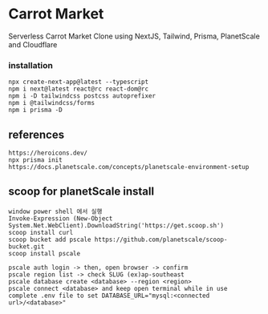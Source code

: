 # Carrot Market

Serverless Carrot Market Clone using NextJS, Tailwind, Prisma, PlanetScale and Cloudflare

### installation

```node
npx create-next-app@latest --typescript
npm i next@latest react@rc react-dom@rc
npm i -D tailwindcss postcss autoprefixer
npm i @tailwindcss/forms
npm i prisma -D
```

## references

```node
https://heroicons.dev/
npx prisma init
https://docs.planetscale.com/concepts/planetscale-environment-setup
```

## scoop for planetScale install

```node
window power shell 에서 실행
Invoke-Expression (New-Object System.Net.WebClient).DownloadString('https://get.scoop.sh')
scoop install curl
scoop bucket add pscale https://github.com/planetscale/scoop-bucket.git
scoop install pscale

pscale auth login -> then, open browser -> confirm
pscale region list -> check SLUG (ex)ap-southeast
pscale database create <database> --region <region>
pscale connect <database> and keep open terminal while in use
complete .env file to set DATABASE_URL="mysql:<connected url>/<database>"
```
